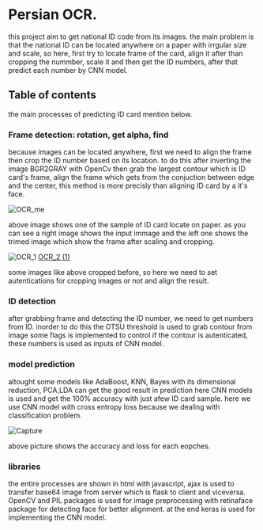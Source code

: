 # Persian OCR.
this project aim to get national ID code from its images. the main problem is that the national ID can be located anywhere on a paper with irrgular size and scale, so here, first try to locate frame of the card, align it after than cropping the nummber, scale it and then get the ID numbers, after that predict each number by CNN model.

## Table of contents

the main processes of predicting ID card mention below.

### Frame detection: rotation, get alpha, find
because images can be located anywhere, first we need to align the frame then crop the ID number based on its location. to do this 
after inverting the image BGR2GRAY with OpenCv then grab the largest contour which is ID card's frame, align the frame which gets from 
the conjuction between edge and the center, this method is more precisly than aligning ID card by a it's face.

![OCR_me](https://user-images.githubusercontent.com/54494078/206193822-95c7348e-ef3f-405e-8295-ae8050f3e367.jpg)

above image shows one of the sample of ID card locate on paper. as you can see a right image shows the input immage and the left one shows the trimed image which show the frame after scaling and cropping.  

![OCR_1](https://user-images.githubusercontent.com/54494078/206299845-3e1d01cf-a29a-4c13-a458-ef120de4c1f7.jpg)
[OCR_2 (1)](https://user-images.githubusercontent.com/54494078/206300400-05062a05-e197-4118-b171-b9959e0ed39f.jpg)

some images like above cropped before, so here we need to set autentications for cropping images or not and align the result.

### ID detection 
after grabbing frame and detecting the ID number, we need to get numbers from ID. inorder to do this the OTSU threshold is used to grab contour 
from image some flags is implemented to control if the contour is autenticated, these numbers is used as inputs of CNN model.

### model prediction
altought some models like AdaBoost, KNN, Bayes with its dimensional reduction, PCA,LDA can get the good result in prediction here CNN models is used and get the 100% 
accuracy with just afew ID card sample. here we use CNN model with cross entropy loss because we dealing with classification problem.
<image accuracy per each epoch >

![Capture](https://user-images.githubusercontent.com/54494078/206301499-babc4d6e-2272-46fb-a5d8-bee076c71a5f.jpg)

above picture shows the accuracy and loss for each eopches.

### libraries
the entire processes are shown in html with javascript, ajax is used to transfer base64 image from server which is flask to client and viceversa.
OpenCV and PIL packages is used for image preprocessing with retinaface package for detecting face for better alignment.
at the end keras is used for implementing the CNN model.

